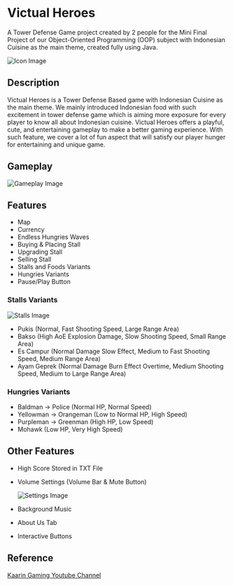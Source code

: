
# Victual Heroes

A Tower Defense Game project created by 2 people for the Mini Final Project
of our Object-Oriented Programming (OOP) subject with
Indonesian Cuisine as the main theme, created fully using Java.

![Icon Image](https://cdn.discordapp.com/attachments/995337235211763722/1055084557659017306/image.png)

## Description
Victual Heroes is a Tower Defense Based game with Indonesian Cuisine as the main theme. We mainly introduced Indonesian food with such excitement in tower defense game which is aiming more exposure for every player to know all about Indonesian cuisine. Victual Heroes offers a playful, cute, and entertaining gameplay to make a better gaming experience. With such feature, we cover a lot of fun aspect that will satisfy our player hunger for entertaining and unique game.

## Gameplay
![Gameplay Image](https://cdn.discordapp.com/attachments/995337235211763722/1055085127698497587/image.png)

## Features
- Map
- Currency
- Endless Hungries Waves
- Buying & Placing Stall
- Upgrading Stall
- Selling Stall
- Stalls and Foods Variants
- Hungries Variants
- Pause/Play Button

### Stalls Variants
![Stalls Image](https://cdn.discordapp.com/attachments/995337235211763722/1055086039523393597/image.png)
- Pukis (Normal, Fast Shooting Speed, Large Range Area)
- Bakso (High AoE Explosion Damage, Slow Shooting Speed, Small Range Area)
- Es Campur (Normal Damage Slow Effect, Medium to Fast Shooting Speed, Medium Range Area)
- Ayam Geprek (Normal Damage Burn Effect Overtime, Medium Shooting Speed, Medium to Large Range Area) 

### Hungries Variants
- Baldman -> Police (Normal HP, Normal Speed)
- Yellowman -> Orangeman (Low to Normal HP, High Speed)
- Purpleman -> Greenman (High HP, Low Speed)
- Mohawk (Low HP, Very High Speed)

## Other Features
- High Score Stored in TXT File
- Volume Settings (Volume Bar & Mute Button)

  <picture>
    <img alt="Settings Image" src="https://cdn.discordapp.com/attachments/995337235211763722/1055342702469857320/image.png">
  </picture>

- Background Music
- About Us Tab
- Interactive Buttons

## Reference
[Kaarin Gaming Youtube Channel](https://www.youtube.com/@KaarinGaming)
